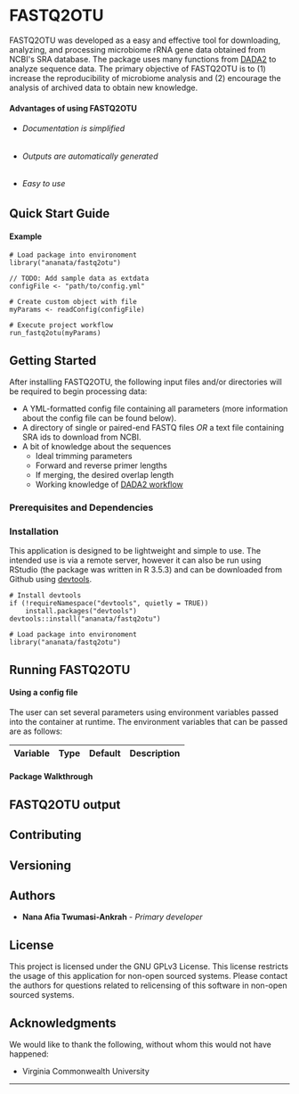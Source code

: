 # FASTQ2OTU

FASTQ2OTU was developed as a easy and effective tool for downloading, analyzing, and processing microbiome rRNA gene data obtained from NCBI's SRA database. The package uses many functions from [DADA2](https://github.com/benjjneb/dada2 "Github") to analyze sequence data. The primary objective of FASTQ2OTU is to (1) increase the reproducibility of microbiome analysis and (2) encourage the analysis of archived data to obtain new knowledge. 


#### Advantages of using FASTQ2OTU
* ###### Documentation is simplified
* ###### Outputs are automatically generated
* ###### Easy to use

## Quick Start Guide

#### Example
```
# Load package into environoment
library("ananata/fastq2otu")

// TODO: Add sample data as extdata
configFile <- "path/to/config.yml"

# Create custom object with file
myParams <- readConfig(configFile)

# Execute project workflow
run_fastq2otu(myParams)

```

## Getting Started
After installing FASTQ2OTU, the following input files and/or directories will be required to begin processing data:
- A YML-formatted config file containing all parameters (more information about the config file can be found below).
- A directory of single or paired-end FASTQ files _OR_ a text file containing SRA ids to download from NCBI. 
- A bit of knowledge about the sequences
    - Ideal trimming parameters
    - Forward and reverse primer lengths
    - If merging, the desired overlap length
    - Working knowledge of [DADA2 workflow](https://benjjneb.github.io/dada2/tutorial.html)

### Prerequisites and Dependencies


### Installation

This application is designed to be lightweight and simple to use.  The intended use is via a remote server, however it can also be run using RStudio (the package was written in R 3.5.3) and can be downloaded from Github using [devtools](https://github.com/r-lib/devtools). 

```
# Install devtools 
if (!requireNamespace("devtools", quietly = TRUE))
    install.packages("devtools")
devtools::install("ananata/fastq2otu")

# Load package into environoment
library("ananata/fastq2otu")

```
## Running FASTQ2OTU

#### Using a config file

The user can set several parameters using environment variables passed into the container at runtime. The environment variables that can be passed are as follows:

| Variable        | Type           | Default  | Description |
| --------------- |:--------------:|:--------:|-------------|

#### Package Walkthrough



## FASTQ2OTU output


## Contributing


## Versioning


## Authors

- **Nana Afia Twumasi-Ankrah** - *Primary developer*


## License

This project is licensed under the GNU GPLv3 License.
This license restricts the usage of this application for non-open sourced systems. Please contact the authors for questions related to relicensing of this software in non-open sourced systems.

## Acknowledgments

We would like to thank the following, without whom this would not have happened:
* Virginia Commonwealth University

---------------------------------------------------------------------------------------------------------------------

